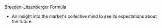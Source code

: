 Breeden-Litzenberger Formula
- An insight into the market's collective mind to see its expectations about the future.